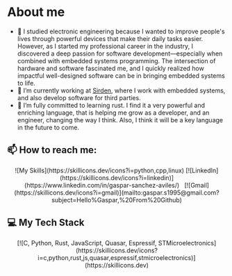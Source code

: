 # About me

- 🥸 I studied electronic engineering because I wanted to improve people's lives through powerful devices that make their daily tasks easier. However, as I started my professional career in the industry, I discovered a deep passion for software development—especially when combined with embedded systems programming. The intersection of hardware and software fascinated me, and I quickly realized how impactful well-designed software can be in bringing embedded systems to life.
- 🔭 I’m currently working at [Sirden](https://es.linkedin.com/company/sirden), where I work with embedded systems, and also develop software for third parties.
- 🌱 I’m fully committed to learning rust. I find it a very powerful and enriching language, that is helping me grow as a developer, and an engineer, changing the way I think. Also, I think it will be a key language in the future to come.

## 📫 How to reach me:

<div align="center">
  ![My Skills](https://skillicons.dev/icons?i=python,cpp,linux)
  [![LinkedIn](https://skillicons.dev/icons?i=linkedin)](https://www.linkedin.com/in/gaspar-sanchez-aviles/) &nbsp;
  [![Gmail](https://skillicons.dev/icons?i=gmail)](mailto:gaspar.s1995@gmail.com?subject=Hello%Gaspar,%20From%20Github)
</div>

## 💻 My Tech Stack

<div align="center">
  [![C, Python, Rust, JavaScript, Quasar, Espressif, STMicroelectronics](https://skillicons.dev/icons?i=c,python,rust,js,quasar,espressif,stmicroelectronics)](https://skillicons.dev)
</div>

<!--
**Gasp117/Gasp117** is a ✨ _special_ ✨ repository because its `README.md` (this file) appears on your GitHub profile.





Here are some ideas to get you started:

- 🔭 I’m currently working on ...
- 🌱 I’m currently learning ...
- 👯 I’m looking to collaborate on ...
- 🤔 I’m looking for help with ...
- 💬 Ask me about ...
- 📫 How to reach me: ...
- 😄 Pronouns: ...
- ⚡ Fun fact: ...
-->

